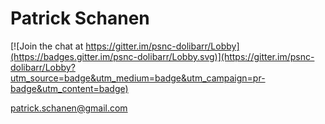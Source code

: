 # Patrick Schanen

[![Join the chat at https://gitter.im/psnc-dolibarr/Lobby](https://badges.gitter.im/psnc-dolibarr/Lobby.svg)](https://gitter.im/psnc-dolibarr/Lobby?utm_source=badge&utm_medium=badge&utm_campaign=pr-badge&utm_content=badge)


patrick.schanen@gmail.com
